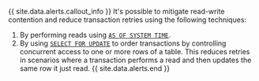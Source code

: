 {{ site.data.alerts.callout_info }}
It's possible to mitigate read-write contention and reduce transaction retries using the following techniques:  
1. By performing reads using [`AS OF SYSTEM TIME`](performance-best-practices-overview.html#use-as-of-system-time-to-decrease-conflicts-with-long-running-queries).  
2. By using [`SELECT FOR UPDATE`](select-for-update.html) to order transactions by controlling concurrent access to one or more rows of a table.  This reduces retries in scenarios where a transaction performs a read and then updates the same row it just read.
{{ site.data.alerts.end }}
